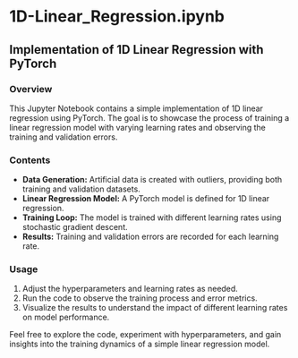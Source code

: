 # 1D-Linear_Regression.ipynb

## Implementation of 1D Linear Regression with PyTorch

### Overview

This Jupyter Notebook contains a simple implementation of 1D linear regression using PyTorch. The goal is to showcase the process of training a linear regression model with varying learning rates and observing the training and validation errors.

### Contents

- **Data Generation:** Artificial data is created with outliers, providing both training and validation datasets.
- **Linear Regression Model:** A PyTorch model is defined for 1D linear regression.
- **Training Loop:** The model is trained with different learning rates using stochastic gradient descent.
- **Results:** Training and validation errors are recorded for each learning rate.

### Usage

1. Adjust the hyperparameters and learning rates as needed.
2. Run the code to observe the training process and error metrics.
3. Visualize the results to understand the impact of different learning rates on model performance.

Feel free to explore the code, experiment with hyperparameters, and gain insights into the training dynamics of a simple linear regression model.
